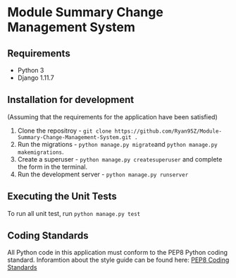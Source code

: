 # Module Summary Change Management System

## Requirements
* Python 3
* Django 1.11.7

## Installation for development
(Assuming that the requirements for the application have been satisfied)
1. Clone the repositroy - `git clone https://github.com/Ryan95Z/Module-Summary-Change-Management-System.git .`
2. Run the migrations - `python manage.py migrate`and `python manage.py makemigrations`.
3. Create a superuser - `python manage.py createsuperuser` and complete the form in the terminal.
4. Run the development server - `python manage.py runserver`

## Executing the Unit Tests
To run all unit test, run `python manage.py test`

## Coding Standards
All Python code in this application must conform to the PEP8 Python coding standard. Inforamtion about the style guide can be found here: [PEP8 Coding Standards](https://www.python.org/dev/peps/pep-0008/)
